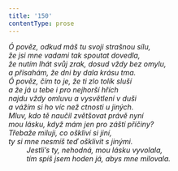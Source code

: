 ```yaml
---
title: '150'
contentType: prose
---
```


<section>

_Ó pověz, odkud máš tu svoji strašnou sílu,  
že jsi mne vadami tak spoutat dovedla,  
že nutím lhát svůj zrak, dosud vždy bez omylu,  
a přísahám, že dni by dala krásu tma.  
Ó pověz, čím to je, že ti zlo tolik sluší  
a že já u tebe i pro nejhorší hřích  
najdu vždy omluvu a vysvětlení v duši  
a vážím si ho víc než ctnosti u jiných.  
Mluv, kdo tě naučil zvětšovat právě nyní  
mou lásku, když mám jen pro záští příčiny?  
Třebaže miluji, co oškliví si jiní,  
ty si mne nesmíš teď ošklivit s jinými.  
         Jestli’s ty, nehodná, mou lásku vyvolala,  
         tím spíš jsem hoden já, abys mne milovala._

</section>
